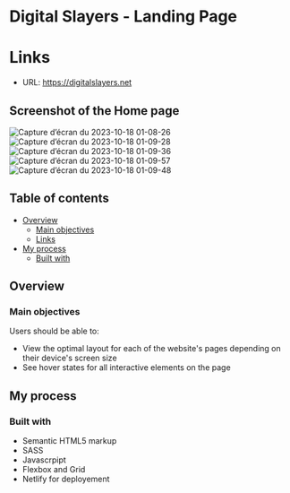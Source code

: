 # Digital Slayers - Landing Page

# Links

- URL: https://digitalslayers.net

## Screenshot of the Home page
![Capture d’écran du 2023-10-18 01-08-26](https://github.com/ousmanito/sunnyside/assets/96242923/20c5c8b9-2ce0-4be9-925a-842193ce2588)
![Capture d’écran du 2023-10-18 01-09-28](https://github.com/ousmanito/sunnyside/assets/96242923/9b075172-75e5-4db4-8767-fb709431beb7)
![Capture d’écran du 2023-10-18 01-09-36](https://github.com/ousmanito/sunnyside/assets/96242923/8a97afa5-eee1-4470-9081-abf53263e7e0)
![Capture d’écran du 2023-10-18 01-09-57](https://github.com/ousmanito/sunnyside/assets/96242923/1d1a4815-47d2-454f-8ad5-1a4f0ea443f1)
![Capture d’écran du 2023-10-18 01-09-48](https://github.com/ousmanito/sunnyside/assets/96242923/b2fae09d-f25a-4447-a97d-3579ff35d1f5)



## Table of contents

- [Overview](#overview)
  - [Main objectives](#main-objectives)
  - [Links](#links)
- [My process](#my-process)
  - [Built with](#built-with)

## Overview

### Main objectives

Users should be able to:

- View the optimal layout for each of the website's pages depending on their device's screen size
- See hover states for all interactive elements on the page


## My process

### Built with

- Semantic HTML5 markup
- SASS
- Javascrpipt
- Flexbox and Grid
- Netlify for deployement
